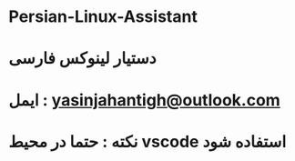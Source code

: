 # Persian-Linux-Assistant
# دستیار لینوکس فارسی 
# ایمل : yasinjahantigh@outlook.com
# نکته : حتما در محیط vscode استفاده شود 
